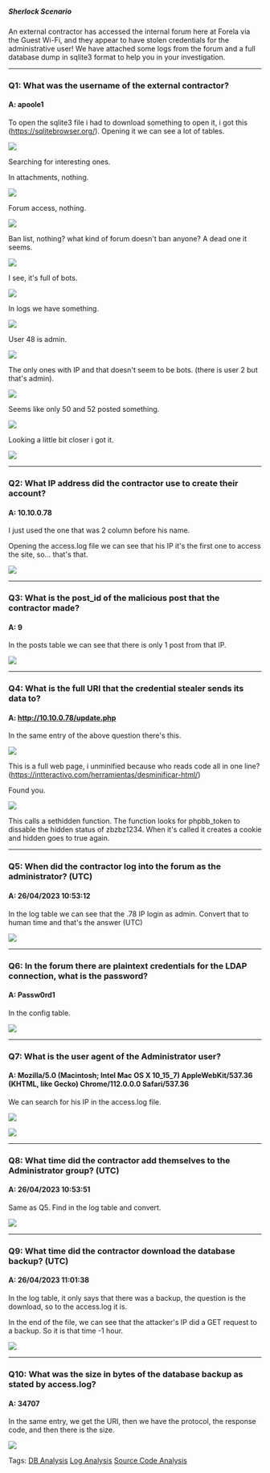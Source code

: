 ##### Sherlock Scenario

An external contractor has accessed the internal forum here at Forela via the Guest Wi-Fi, and they appear to have stolen credentials for the administrative user! We have attached some logs from the forum and a full database dump in sqlite3 format to help you in your investigation.

___

### Q1: What was the username of the external contractor?

#### A: apoole1

To open the sqlite3 file i had to download something to open it, i got this (https://sqlitebrowser.org/).
Opening it we can see a lot of tables.

![](../../Img/Pasted%20image%2020250509162952.png)

Searching for interesting ones.

In attachments, nothing.

![](../../Img/Pasted%20image%2020250509163102.png)

Forum access, nothing.

![](../../Img/Pasted%20image%2020250509163130.png)

Ban list, nothing? what kind of forum doesn't ban anyone?
A dead one it seems.

![](../../Img/Pasted%20image%2020250509163237.png)

I see, it's full of bots.

![](../../Img/Pasted%20image%2020250509163309.png)

In logs we have something.

![](../../Img/Pasted%20image%2020250509163400.png)

User 48 is admin.

![](../../Img/Pasted%20image%2020250509163426.png)

The only ones with IP and that doesn't seem to be bots. (there is user 2 but that's admin).

![](../../Img/Pasted%20image%2020250509163539.png)

Seems like only 50 and 52 posted something.

![](../../Img/Pasted%20image%2020250509163818.png)

Looking a little bit closer i got it.

![](../../Img/Pasted%20image%2020250509164716.png)

___

### Q2: What IP address did the contractor use to create their account?

#### A: 10.10.0.78

I just used the one that was 2 column before his name. 

Opening the access.log file we can see that his IP it's the first one to access the site, so... that's that.

![](../../Img/Pasted%20image%2020250509170311.png)

___

### Q3: What is the post_id of the malicious post that the contractor made?

#### A: 9

In the posts table we can see that there is only 1 post from that IP.

![](../../Img/Pasted%20image%2020250509170450.png)

___

### Q4: What is the full URI that the credential stealer sends its data to?

#### A: http://10.10.0.78/update.php

In the same entry of the above question there's this.

![](../../Img/Pasted%20image%2020250509171051.png)

This is a full web page, i unminified because who reads code all in one line? (https://intteractivo.com/herramientas/desminificar-html/)

Found you.

![](../../Img/Pasted%20image%2020250509171215.png)

This calls a sethidden function.
The function looks for phpbb_token to dissable the hidden status of zbzbz1234. When it's called it creates a cookie and hidden goes to true again.

___

### Q5: When did the contractor log into the forum as the administrator? (UTC)

#### A: 26/04/2023 10:53:12

In the log table we can see that the .78 IP login as admin.
Convert that to human time and that's the answer (UTC)

![](../../Img/Pasted%20image%2020250509172005.png)

___

### Q6: In the forum there are plaintext credentials for the LDAP connection, what is the password?

#### A: Passw0rd1

In the config table.

![](../../Img/Pasted%20image%2020250509172340.png)

___

### Q7: What is the user agent of the Administrator user?

#### A: Mozilla/5.0 (Macintosh; Intel Mac OS X 10_15_7) AppleWebKit/537.36 (KHTML, like Gecko) Chrome/112.0.0.0 Safari/537.36

We can search for his IP in the access.log file.

![](../../Img/Pasted%20image%2020250509172623.png)

![](../../Img/Pasted%20image%2020250509172553.png)

___

### Q8: What time did the contractor add themselves to the Administrator group? (UTC)

#### A: 26/04/2023 10:53:51

Same as Q5. Find in the log table and convert.

![](../../Img/Pasted%20image%2020250509172711.png)

___

### Q9: What time did the contractor download the database backup? (UTC)

#### A: 26/04/2023 11:01:38

In the log table, it only says that there was a backup, the question is the download, so to the access.log it is.

In the end of the file, we can see that the attacker's IP did a GET request to a backup. So it is that time -1 hour.

![](../../Img/Pasted%20image%2020250509173141.png)

___

### Q10: What was the size in bytes of the database backup as stated by access.log?

#### A: 34707

In the same entry, we get the URI, then we have the protocol, the response code, and then there is the size.

![](../../Img/Pasted%20image%2020250509173335.png)

Tags: [DB Analysis](../../Index/DB%20Analysis.md) [Log Analysis](../../Index/Log%20Analysis.md) [Source Code Analysis](../../Index/Source%20Code%20Analysis.md) 
